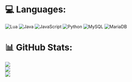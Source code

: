 
# :computer: Languages:
![Lua](https://img.shields.io/badge/lua-%232C2D72.svg?style=flat&logo=lua&logoColor=white) ![Java](https://img.shields.io/badge/java-%23ED8B00.svg?style=flat&logo=openjdk&logoColor=white) ![JavaScript](https://img.shields.io/badge/javascript-%23323330.svg?style=flat&logo=javascript&logoColor=%23F7DF1E) ![Python](https://img.shields.io/badge/python-3670A0?style=flat&logo=python&logoColor=ffdd54) ![MySQL](https://img.shields.io/badge/mysql-4479A1.svg?style=flat&logo=mysql&logoColor=white) ![MariaDB](https://img.shields.io/badge/MariaDB-003545?style=flat&logo=mariadb&logoColor=white)
# :bar_chart: GitHub Stats:
![](https://github-readme-stats.vercel.app/api?username=xmrkittyy&theme=nord&hide_border=false&include_all_commits=false&count_private=false)<br/>
![](https://github-readme-streak-stats.herokuapp.com/?user=xmrkittyy&theme=nord&hide_border=false)<br/>
![](https://github-readme-stats.vercel.app/api/top-langs/?username=xmrkittyy&theme=nord&hide_border=false&include_all_commits=false&count_private=false&layout=compact)

